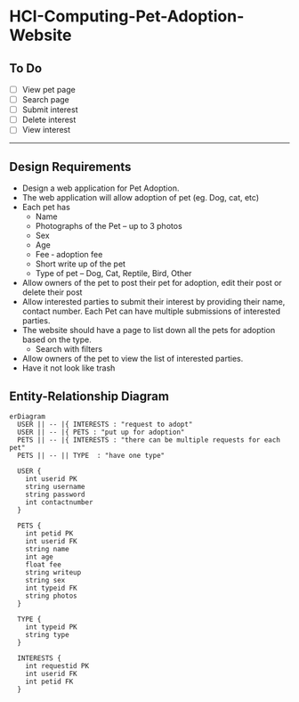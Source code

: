 # HCI-Computing-Pet-Adoption-Website

## To Do

- [ ] View pet page
- [ ] Search page
- [ ] Submit interest
- [ ] Delete interest
- [ ] View interest

---

## Design Requirements
- Design a web application for Pet Adoption.
- The web application will allow adoption of pet (eg. Dog, cat, etc)
- Each pet has
  - Name
  - Photographs of the Pet – up to 3 photos
  - Sex
  - Age
  - Fee ‐ adoption fee
  - Short write up of the pet
  - Type of pet – Dog, Cat, Reptile, Bird, Other
- Allow owners of the pet to post their pet for adoption, edit their post or delete their post
- Allow interested parties to submit their interest by providing their name, contact number. Each Pet can have multiple submissions of interested parties.
- The website should have a page to list down all the pets for adoption based on the type.
  - Search with filters 
- Allow owners of the pet to view the list of interested parties.
- Have it not look like trash

## Entity-Relationship Diagram
```mermaid
erDiagram
  USER || -- |{ INTERESTS : "request to adopt"
  USER || -- |{ PETS : "put up for adoption"
  PETS || -- |{ INTERESTS : "there can be multiple requests for each pet"
  PETS || -- || TYPE  : "have one type"

  USER {
    int userid PK
    string username
    string password
    int contactnumber
  }

  PETS {
    int petid PK
    int userid FK
    string name
    int age
    float fee
    string writeup
    string sex
    int typeid FK
    string photos
  }

  TYPE {
    int typeid PK
    string type
  }

  INTERESTS {
    int requestid PK
    int userid FK
    int petid FK
  }
```
